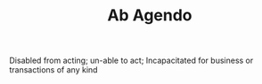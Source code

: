 ---
title: Ab Agendo
letter: A
permalink: "/definitions/ab-agendo.html"
body: Disabled from acting; un-able to act; Incapacitated for business or transactions
  of any kind
published_at: '2018-07-07'
layout: post
---